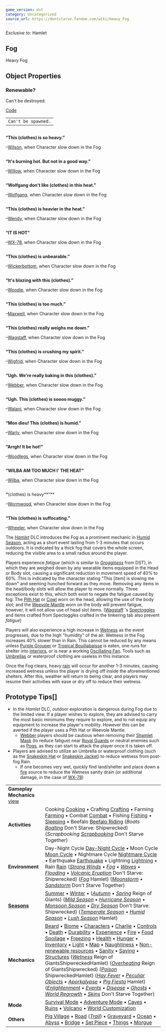 ```yaml
---
game_version: dst
category: Uncategorized
source_url: https://dontstarve.fandom.com/wiki/Heavy_Fog
---
```


*Exclusive to:* Hamlet

## Fog

Heavy Fog

## Object Properties

### Renewable?

Can't be destroyed.

[Code](/wiki/Console "Console")

|  |
| --- |
| `Can't be spawned.` |

![](data:image/gif;base64,R0lGODlhAQABAIABAAAAAP///yH5BAEAAAEALAAAAAABAAEAQAICTAEAOw%3D%3D)

**“**This (clothes) is so heavy.**”**

–[Wilson](/wiki/Wilson "Wilson"), when Character slow down in the Fog

![](data:image/gif;base64,R0lGODlhAQABAIABAAAAAP///yH5BAEAAAEALAAAAAABAAEAQAICTAEAOw%3D%3D)

**“**It's burning hot. But not in a good way.**”**

–[Willow](/wiki/Willow "Willow"), when Character slow down in the Fog

![](data:image/gif;base64,R0lGODlhAQABAIABAAAAAP///yH5BAEAAAEALAAAAAABAAEAQAICTAEAOw%3D%3D)

**“**Wolfgang don't like (clothes) in this heat.**”**

–[Wolfgang](/wiki/Wolfgang "Wolfgang"), when Character slow down in the Fog

![](data:image/gif;base64,R0lGODlhAQABAIABAAAAAP///yH5BAEAAAEALAAAAAABAAEAQAICTAEAOw%3D%3D)

**“**This (clothes) is heavier in the heat.**”**

–[Wendy](/wiki/Wendy "Wendy"), when Character slow down in the Fog

![](data:image/gif;base64,R0lGODlhAQABAIABAAAAAP///yH5BAEAAAEALAAAAAABAAEAQAICTAEAOw%3D%3D)

**“**IT IS HOT**”**

–[WX-78](/wiki/WX-78 "WX-78"), when Character slow down in the Fog

![](data:image/gif;base64,R0lGODlhAQABAIABAAAAAP///yH5BAEAAAEALAAAAAABAAEAQAICTAEAOw%3D%3D)

**“**This (clothes) is unbearable.**”**

–[Wickerbottom](/wiki/Wickerbottom "Wickerbottom"), when Character slow down in the Fog

![](data:image/gif;base64,R0lGODlhAQABAIABAAAAAP///yH5BAEAAAEALAAAAAABAAEAQAICTAEAOw%3D%3D)

**“**It's blazing with this (clothes).**”**

–[Woodie](/wiki/Woodie "Woodie"), when Character slow down in the Fog

![](data:image/gif;base64,R0lGODlhAQABAIABAAAAAP///yH5BAEAAAEALAAAAAABAAEAQAICTAEAOw%3D%3D)

**“**This (clothes) is too much.**”**

–[Maxwell](/wiki/Maxwell "Maxwell"), when Character slow down in the Fog

![](data:image/gif;base64,R0lGODlhAQABAIABAAAAAP///yH5BAEAAAEALAAAAAABAAEAQAICTAEAOw%3D%3D)

**“**This (clothes) really weighs me down.**”**

–[Wagstaff](/wiki/Wagstaff "Wagstaff"), when Character slow down in the Fog

![](data:image/gif;base64,R0lGODlhAQABAIABAAAAAP///yH5BAEAAAEALAAAAAABAAEAQAICTAEAOw%3D%3D)

**“**This (clothes) is crushing my spirit.**”**

–[Wigfrid](/wiki/Wigfrid "Wigfrid"), when Character slow down in the Fog

![](data:image/gif;base64,R0lGODlhAQABAIABAAAAAP///yH5BAEAAAEALAAAAAABAAEAQAICTAEAOw%3D%3D)

**“**Ugh. We're really baking in this (clothes).**”**

–[Webber](/wiki/Webber "Webber"), when Character slow down in the Fog

![](data:image/gif;base64,R0lGODlhAQABAIABAAAAAP///yH5BAEAAAEALAAAAAABAAEAQAICTAEAOw%3D%3D)

**“**Ugh. This (clothes) is soooo muggy.**”**

–[Walani](/wiki/Walani "Walani"), when Character slow down in the Fog

![](data:image/gif;base64,R0lGODlhAQABAIABAAAAAP///yH5BAEAAAEALAAAAAABAAEAQAICTAEAOw%3D%3D)

**“**Mon dieu! This (clothes) is humid.**”**

–[Warly](/wiki/Warly "Warly"), when Character slow down in the Fog

![](data:image/gif;base64,R0lGODlhAQABAIABAAAAAP///yH5BAEAAAEALAAAAAABAAEAQAICTAEAOw%3D%3D)

**“**Arrgh! It be hot!**”**

–[Woodlegs](/wiki/Woodlegs "Woodlegs"), when Character slow down in the Fog

![](data:image/gif;base64,R0lGODlhAQABAIABAAAAAP///yH5BAEAAAEALAAAAAABAAEAQAICTAEAOw%3D%3D)

**“**WILBA AM TOO MUCH I' THE HEAT**”**

–[Wilba](/wiki/Wilba "Wilba"), when Character slow down in the Fog

![](data:image/gif;base64,R0lGODlhAQABAIABAAAAAP///yH5BAEAAAEALAAAAAABAAEAQAICTAEAOw%3D%3D)

**“**(clothes) is heavy**”**

–[Wormwood](/wiki/Wormwood "Wormwood"), when Character slow down in the Fog

![](data:image/gif;base64,R0lGODlhAQABAIABAAAAAP///yH5BAEAAAEALAAAAAABAAEAQAICTAEAOw%3D%3D)

**“**This (clothes) is suffocating.**”**

–[Wheeler](/wiki/Wheeler "Wheeler"), when Character slow down in the Fog

The *[Hamlet](/wiki/Hamlet "Hamlet")* DLC introduces the Fog as a prominent mechanic in [Humid Season](/wiki/Humid_Season "Humid Season"), acting as a short event lasting from 1-3 minutes that occurs outdoors. It is indicated by a thick fog that covers the whole screen, reducing the visible area to a small radius around the player.

Players experience *fatigue* (which is similar to *[Grogginess](/wiki/Sleeping#Grogginess "Sleeping")* from DST), in which they are weighed down by any wearable items equipped in the Head or Body slot, causing a significant reduction in movement speed of 40% to 60%. This is indicated by the character stating "This [item] is slowing me down" and seeming hunched forward as they move. Removing any items in the head/body slots will allow the player to move normally. Three exceptions exist to this, which both exist to negate the fatigue caused by fog: The [Pith Hat](/wiki/Pith_Hat "Pith Hat") or [Cowl](/wiki/Cowl "Cowl") worn on the head, allowing the use of the body slot; and the [Weevole Mantle](/wiki/Weevole_Mantle "Weevole Mantle") worn on the body will prevent fatigue, however, it will not allow use of head slot items. ([Wagstaff](/wiki/Wagstaff "Wagstaff") 's [Spectoggles](/wiki/Spectoggles "Spectoggles") and items crafted from Spectoggles crafted in the tinkering tab also prevent *fatigue*)

Players will also experience a high increase in [Wetness](/wiki/Wetness "Wetness") as the event progresses, due to the high "humidity" of the air. Wetness in the Fog increases 40% slower than in Rain. This cannot be reduced by any means unless [Purple Grouper](/wiki/Purple_Grouper "Purple Grouper") or [Tropical Bouillabaisse](/wiki/Tropical_Bouillabaisse "Tropical Bouillabaisse") is eaten, one runs for shelter into [interiors](/wiki/Category:Interiors "Category:Interiors"), or is near a working [Oscillating Fan](/wiki/Oscillating_Fan "Oscillating Fan"). Tools such as [Umbrellas](/wiki/Umbrella "Umbrella") or waterproof clothing are useless in this instance.

Once the Fog clears, heavy [rain](/wiki/Rain "Rain") will occur for another 1-3 minutes, causing increased wetness *unless* the player is drying off inside the aforementioned shelters. After this, weather will return to being clear, and players may resume their activities with ease or dry off to reduce their wetness.

## Prototype Tips[]

* In the *Hamlet* DLC, outdoor exploration is dangerous during Fog due to the limited view. If a player wishes to explore, they are advised to carry the most basic minimums they require to explore, and to not equip any equipment to increase the player's mobility. However this can be averted if the player uses a Pith Hat or Weevole Mantle.
  + [Webber](/wiki/Webber "Webber") players should be cautious when removing their [Shamlet Mask](/wiki/Shamlet_Mask "Shamlet Mask") (to reduce fatigue) near [Royal Guards](/wiki/Royal_Guard "Royal Guard") or neutral enemies such as [Pogs](/wiki/Pog "Pog"), as they can start to attack the player once it is taken off.
* Players are advised to utilize an Umbrella or waterproof clothing (such as the [Snakeskin Hat](/wiki/Snakeskin_Hat "Snakeskin Hat") or [Snakeskin Jacket](/wiki/Snakeskin_Jacket "Snakeskin Jacket")) to reduce wetness from post-fog Rain.
  + If one becomes very wet, quickly find land/shelter and place down a [fire](/wiki/Fire "Fire") source to reduce the Wetness sanity drain (or additional damage, in the case of [WX-78](/wiki/WX-78 "WX-78"))

|  |  |
| --- | --- |
| **Gameplay Mechanics** [view](/wiki/Template:Gameplay "Template:Gameplay") | |
| **Activities** | Cooking [Cooking](/wiki/Cooking "Cooking") • Crafting [Crafting](/wiki/Crafting "Crafting") • Farming [Farming](/wiki/Farming "Farming") • Combat [Combat](/wiki/Combat "Combat") • Fishing [Fishing](/wiki/Fishing "Fishing") • [Sleeping](/wiki/Sleeping "Sleeping") • Beefalo [Beefalo Riding](/wiki/Beefalo "Beefalo")  (*Boats [Boating](/wiki/Boats "Boats")* Don't Starve: Shipwrecked) (*Scrapbooking [Scrapbooking](/wiki/Scrapbooking "Scrapbooking")* Don't Starve Together) |
| **Environment** | Day-Night Cycle [Day-Night Cycle](/wiki/Day-Night_Cycle "Day-Night Cycle") • Moon Cycle [Moon Cycle](/wiki/Moon_Cycle "Moon Cycle") • Nightmare Cycle [Nightmare Cycle](/wiki/Nightmare_Cycle "Nightmare Cycle") • Earthquake [Earthquake](/wiki/Earthquake "Earthquake") • Lightning [Lightning](/wiki/Lightning "Lightning") • Rain [Rain](/wiki/Rain "Rain")  (*[Strong Winds](/wiki/Strong_Winds "Strong Winds") • [Fog](/wiki/Fog "Fog") • [Waves](/wiki/Waves "Waves") • [Flooding](/wiki/Flooding "Flooding") • [Volcanic Eruption](/wiki/Volcano/Object#Eruptions "Volcano/Object")* Don't Starve: Shipwrecked) (*[Fog](/wiki/Fog#Hamlet "Fog")* Hamlet) (*[Moonstorm](/wiki/Moonstorm "Moonstorm") • [Sandstorm](/wiki/Sandstorm "Sandstorm")* Don't Starve Together) |
| **[Seasons](/wiki/Seasons "Seasons")** | [Summer](/wiki/Seasons/Summer "Seasons/Summer") • [Winter](/wiki/Seasons/Winter "Seasons/Winter") • (*[Autumn](/wiki/Seasons/Autumn "Seasons/Autumn")* • *[Spring](/wiki/Seasons/Spring "Seasons/Spring")* Reign of Giants)  (*[Mild Season](/wiki/Seasons/Mild "Seasons/Mild") • [Hurricane Season](/wiki/Seasons/Hurricane "Seasons/Hurricane") • [Monsoon Season](/wiki/Seasons/Monsoon "Seasons/Monsoon") • [Dry Season](/wiki/Seasons/Dry "Seasons/Dry")* Don't Starve: Shipwrecked) (*[Temperate Season](/wiki/Seasons/Temperate "Seasons/Temperate") • [Humid Season](/wiki/Seasons/Humid "Seasons/Humid") • [Lush Season](/wiki/Seasons/Lush "Seasons/Lush")* Hamlet) |
| **Mechanics** | [Beard](/wiki/Beard "Beard") • [Biome](/wiki/Biome "Biome") • [Characters](/wiki/Characters "Characters") • [Charlie](/wiki/Charlie_(Night_Monster) "Charlie (Night Monster)") • [Controls](/wiki/Controls "Controls") • [Death](/wiki/Death "Death") • [Durability](/wiki/Durability "Durability") • [Experience](/wiki/Experience "Experience") • [Fire](/wiki/Fire "Fire") • [Food Spoilage](/wiki/Food#Food_Spoilage "Food") • [Freezing](/wiki/Freezing "Freezing") • [Health](/wiki/Health "Health") • [Hunger](/wiki/Hunger "Hunger") • [Inventory](/wiki/Inventory "Inventory") • [Light](/wiki/Light "Light") • [Map](/wiki/Map "Map") • [Naughtiness](/wiki/Krampus#Naughtiness "Krampus") • [Non-renewable resources](/wiki/Non-renewable_resources "Non-renewable resources") • [Sanity](/wiki/Sanity "Sanity") • [Saving](/wiki/Saving "Saving") • [Structures](/wiki/Structures "Structures")  (*[Wetness](/wiki/Wetness "Wetness")* Reign of GiantsShipwreckedHamlet) (*[Overheating](/wiki/Overheating "Overheating")* Reign of GiantsShipwrecked) (*[Poison](/wiki/Poison "Poison")* ShipwreckedHamlet) (*[Hay Fever](/wiki/Hay_Fever "Hay Fever") • [Peculiar Objects](/wiki/Peculiar_Objects "Peculiar Objects") • [Aporkalypse](/wiki/Aporkalypse "Aporkalypse") • [Pig Fiesta](/wiki/Pig_Fiesta "Pig Fiesta")* Hamlet) (*[Enlightenment](/wiki/Enlightenment "Enlightenment") • [Events](/wiki/Category:Events "Category:Events") • [Disease](/wiki/Disease "Disease") • [Ghosts](/wiki/Ghost_Characters "Ghost Characters") • [World Regrowth](/wiki/Regrowth "Regrowth") • [Skins](/wiki/Skins "Skins")* Don't Starve Together) |
| **Mode** | [Survival Mode](/wiki/Survival_Mode "Survival Mode") • [Adventure Mode](/wiki/Adventure_Mode "Adventure Mode") • [Caves](/wiki/Caves "Caves") • [Ruins](/wiki/Ruins "Ruins") • [Volcano](/wiki/Volcano "Volcano") • [World Customization](/wiki/World_Customization "World Customization") |
| **Others** | [Pig Village](/wiki/Pig_Village "Pig Village") • [Road](/wiki/Road "Road") (*[Trail](/wiki/Trail "Trail")*) • [Graveyard](/wiki/Graveyard "Graveyard") • [Ocean](/wiki/Ocean "Ocean") • [Abyss](/wiki/Abyss "Abyss") • [Bridge](/wiki/Bridge "Bridge") • [Set Piece](/wiki/Set_Piece "Set Piece") • [Things](/wiki/Things "Things") • [Morgue](/wiki/Morgue "Morgue") |